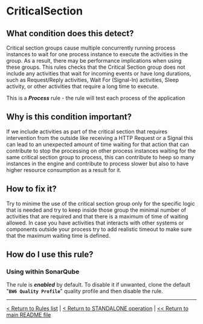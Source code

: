 # CriticalSection

## What condition does this detect?

Critical section groups cause multiple concurrently running process instances to wait for one process instance to execute the activities in the group. As a result, there may be performance implications when using these groups. This rules checks that the Critical Section group does not include any activities that wait for incoming events or have long durations, such as Request/Reply activities, Wait For (Signal-In) activities, Sleep activity, or other activities that require a long time to execute.

This is a ***Process*** rule - the rule will test each process of the application

## Why is this condition important?

If we include activities as part of the critical section that requires intervention from the outside like receiving a HTTP Request or a Signal this can lead to an unexpected amount of time waiting for that action that can contribute to stop the processing on other process instances waiting for the same critical section group to process, this can contribute to heep so many instances in the engine and contribute to process slower but also to have higher resource consumption as a result for it.

## How to fix it?

Try to minime the use of the critical section group only for the specific logic that is needed and try to keep inside those group the minimal number of activities that are required and that there is a maximum of time of waiting allowed. In case you have activities that interacts with other systems or components outside your process try to add realistic timeout to make sure that the maximum waiting time is defined.

## How do I use this rule?

### Using within SonarQube

The rule is **_enabled_** by default. To disable it if unwanted, clone the default "**`BW6 Quality Profile`**" quality profile and then disable the rule.

---
[< Return to Rules list](./RULES.md) | [< Return to STANDALONE operation](../STANDALONE.md) | [<< Return to main README file](../../README.md)
